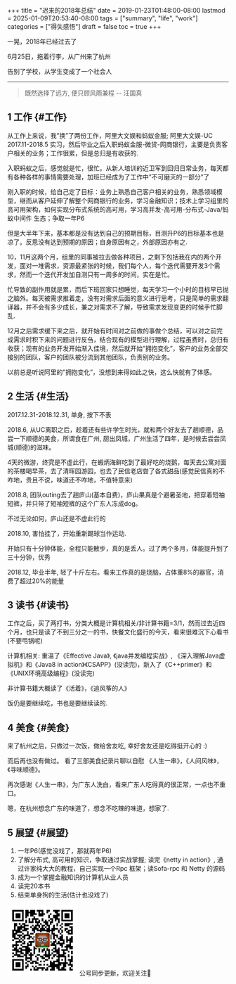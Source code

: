 +++
title = "迟来的2018年总结"
date = 2019-01-23T01:48:00-08:00
lastmod = 2025-01-09T20:53:40-08:00
tags = ["summary", "life", "work"]
categories = ["得失感悟"]
draft = false
toc = true
+++

一晃，2018年已经过去了

6月25日，拖着行李，从广州来了杭州

告别了学校，从学生变成了一个社会人

---

> 既然选择了远方, 便只顾风雨兼程 -- 汪国真


## <span class="section-num">1</span> 工作 {#工作}

从工作上来说，我”换”了两份工作，阿里大文娱和蚂蚁金服; 阿里大文娱-UC
2017.11-2018.5
实习，然后毕业之后入职蚂蚁金服-微贷-网商银行，主要是负责客户相关的业务；工作很累，但是总归是有收获的.

入职蚂蚁之后，感觉就是忙，很忙。从新人培训的近卫军到回归日常业务，每天都有各种各样的事情需要处理，加班已经成为了工作中”不可磨灭的一部分”了

刚入职的时候，给自己定了目标：业务上熟悉自己客户相关的业务，熟悉领域模型，继而从客户延伸了解整个网商银行的业务，学习金融知识；技术上学习组里的高可用架构，如何实现分布式系统的高可用，学习高并发-高可用-分布式-Java/蚂蚁中间件
生态；争取一年P6

但是大半年下来，基本都是没有达到自己的预期目标，目测升P6的目标基本也是凉了。反思没有达到预期的原因；自身原因有之，外部原因亦有之.

10，11月这两个月，组里的同事被拉去做各种项目，之剩下包括我在内的两个开发，面对一堆需求，资源最紧张的时候，我们每个人，每个迭代需要开发3个需求，然而一个迭代开发加自测只有一周多的时间，实在是忙。

忙导致的副作用就是累，而后下班回家只想睡觉，每天学习一个小时的目标早已抛之脑外。每天被需求推着走，没有对需求后面的意义进行思考，只是简单的需求翻译器，并不会有多少成长，兼之对需求不了解，导致需求发现变更的时候手忙脚乱.

12月之后需求缓下来之后，就开始有时间对之前做的事做个总结，可以对之前完成需求时积下来的问题进行反刍，结合现有的模型进行理解，过程虽费时，总归有收获；现有的业务开发开始渐入佳境，然后就开始”拥抱变化”，客户的业务全部交接别的团队，客户的团队被分流到其他团队，负责别的业务。

以前总是听说阿里的”拥抱变化”，没想到来得如此之快，这么快就有了体感。


## <span class="section-num">2</span> 生活 {#生活}

2017.12.31-2018.12.31, 单身, 按下不表

2018.6, 从UC离职之后，趁着还有些许学生时光，就和两个好友去了趟顺德，品尝一下顺德的美食，所谓食在广州, 厨出凤城，广州生活了四年，是时候去尝尝凤城(顺德)的滋味。

4天的微游，终究是不虚此行，在蝦炳海鲜吃到了最好吃的烧鹅，每天去公寓对面的茶楼喝早茶，去了清晖园游园，也去了民信老店尝了各式甜品(感觉民信真的不咋地，贵且不说，味道还不咋地，不值特意来)

2018.8, 团队outing去了趟庐山(基本自费)，庐山果真是个避暑圣地，把穿着短袖短裤，并只带了短袖短裤的这个广东人冻成dog。

不过无论如何，庐山还是不虚此行的

2018.10, 害怕挂了，开始重新踢球当作运动.

开始只有十分钟体能，全程只能散步，真的是丢人。过了两个多月，体能提升到了三十分钟，优秀

2018.12, 毕业半年, 轻了十斤左右。看来工作真的是烧脑，占体重8%的器官，消费了超过20%的能量


## <span class="section-num">3</span> 读书 {#读书}

工作之后，买了两打书，分类大概是计算机相关/非计算书籍=3/1，然而过去近四个月，也只是读了不到三分之一的书，快餐文化盛行的今天，看来很难沉下心看书(不要甩锅呢)

计算机相关: 重温了《Effective Java》, 《java并发编程实战》, 《深入理解Java虚拟机》和《Java8 in action》《CSAPP》(没读完)，新入了《C++primer》和 《UNIX环境高级编程》(没读完)

非计算书籍大概读了《活着》，《追风筝的人》

饭仍是要继续吃，书也是要继续读的.


## <span class="section-num">4</span> 美食 {#美食}

来了杭州之后，只做过一次饭，做给舍友吃, 幸好舍友还是吃得挺开心的 :)

而后再也没有做过。 看了三部美食纪录片聊以自慰 《人生一串》，《人间风味》，《寻味顺德》。

再次感谢《人生一串》，为广东人洗白，看来广东人吃得真的很正常，一点也不重口。

嗯，在杭州想念广东的味道了，想念不吃辣的味道，想家了.


## <span class="section-num">5</span> 展望 {#展望}

1.  一年P6(感觉没戏了，那就两年P6)
2.  了解分布式, 高可用的知识，争取通过实战掌握; 读完《netty in action》,
    通过许家纯大大的教程，自己实现一个Rpc 框架；读Sofa-rpc 和 Netty
    的源码
3.  成为一个掌握金融知识的计算机从业人员
4.  读完20本书
5.  结束单身狗的生活(估计也没戏了)

<div center class="qr-container">
<img src="/ox-hugo/qrcode_gh_e06d750e626f_1.jpg" alt="qrcode_gh_e06d750e626f_1.jpg" width="160px" height="160px" center="t" class="qr-container" />
公号同步更新，欢迎关注👻
</div>

